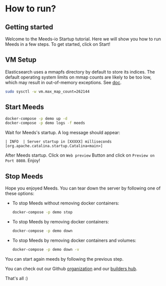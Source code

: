 # How to run?

## Getting started

Welcome to the Meeds-io Startup tutorial. Here we will show you how to run Meeds in a few steps. To get started, click on Start!

## VM Setup
Elasticsearch uses a mmapfs directory by default to store its indices. The default operating system limits on mmap counts are likely to be too low, which may result in out-of-memory exceptions. See [doc](https://www.elastic.co/guide/en/elasticsearch/reference/current/vm-max-map-count.html).
```bash
sudo sysctl -w vm.max_map_count=262144
```
## Start Meeds
```bash
docker-compose -p demo up -d
docker-compose -p demo logs -f meeds
```

Wait for Meeds's startup. A log message should appear:
```
| INFO  | Server startup in [XXXXX] milliseconds [org.apache.catalina.startup.Catalina<main>]
```
After Meeds startup. Click on `Web preview` <walkthrough-web-preview-icon></walkthrough-web-preview-icon> Button and click on `Preview on Port 8080`. Enjoy!

## Stop Meeds
Hope you enjoyed Meeds. You can tear down the server by following one of these options:
 - To stop Meeds without removing docker containers:
    ```bash
    docker-compose -p demo stop
    ```
 - To stop Meeds by removing docker containers:
    ```bash
    docker-compose -p demo down
    ```
 - To stop Meeds by removing docker containers and volumes:
    ```bash
    docker-compose -p demo down -v
    ```
You can start again meeds by following the previous step.

You can check out our Github [organization](https://github.com/Meeds-io) and our [builders hub](https://builders.meeds.io).

That's all :)